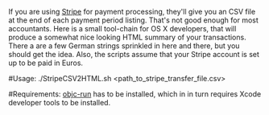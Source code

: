 If you are using [Stripe](https://stripe.com) for payment processing, they'll give you an CSV file at the end of each payment period listing. That's not good enough for most accountants. Here is a small tool-chain for OS X developers, that will produce a somewhat nice looking HTML summary of your transactions. There a are a few German strings sprinkled in here and there, but you should get the idea. Also, the scripts assume that your Stripe account is set up to be paid in Euros.

#Usage:
./StripeCSV2HTML.sh <path_to_stripe_transfer_file.csv>

#Requirements:
[objc-run](https://github.com/iljaiwas/objc-run) has to be installed, which in in turn requires Xcode developer tools to be installed.